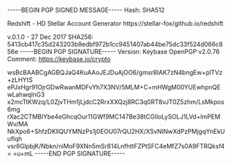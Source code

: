-----BEGIN PGP SIGNED MESSAGE-----
Hash: SHA512

Redshift - HD Stellar Account Generator
https://stellar-fox/github.io/redshift

v.0.1.0 - 27 Dec 2017
SHA256: 5413cb417c35d243203b9edbf972b1cc9451407ab44be75dc33f524d066c856e
-----BEGIN PGP SIGNATURE-----
Version: Keybase OpenPGP v2.0.76
Comment: https://keybase.io/crypto

wsBcBAABCgAGBQJaQ4KuAAoJEJDuAjOO6/gmsr8IAK7zN4bngEw+plTVz+zLHYtS
ePJxHgr91OjrGDwRwanMDFvYh7X3NV/5MLM+C+mHWgM00YUEwhpnQEwLahwqInG3
x2mcTtKWzq/L0ZjvTHm1jLjdcC2RrxXXQzj8RC3q0RT8vJT0Z5zhm/LsMkpos6mg
rXac2CTMBlYbe4eGhcqOur11GWf9MC147Be38tCGlIoLySOLJ1LVd+lmPEMWv/MA
NkXpo6+ShfzDKllQUYMNzPs1j0EOU07rQU2HX/XSvNlNwXdPzPMjgqYnEkUufIqh
vsr8GlpbjK/Nbkn/niMoF9XNn5mSr814LnfhttFZPtSFC4eMfZ7s0A9FTRQksf4=
=u+mL
-----END PGP SIGNATURE-----
